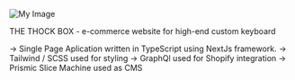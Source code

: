 ![My Image](Spa_structure.jpg)

THE THOCK BOX -  e-commerce website for high-end custom keyboard

-> Single Page Aplication written in TypeScript using NextJs framework.
-> Tailwind / SCSS used for styling 
-> GraphQl used for Shopify integration 
-> Prismic Slice Machine used as CMS 